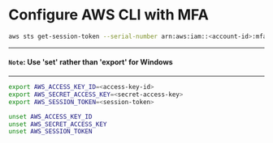 # Configure AWS CLI with MFA

```bash
aws sts get-session-token --serial-number arn:aws:iam::<account-id>:mfa/<user-name> --token-code <token-from-device>
```
---

#### `Note`: Use 'set' rather than 'export' for Windows

---

```bash
export AWS_ACCESS_KEY_ID=<access-key-id>
export AWS_SECRET_ACCESS_KEY=<secret-access-key>
export AWS_SESSION_TOKEN=<session-token>
```

```bash
unset AWS_ACCESS_KEY_ID
unset AWS_SECRET_ACCESS_KEY
unset AWS_SESSION_TOKEN
```
